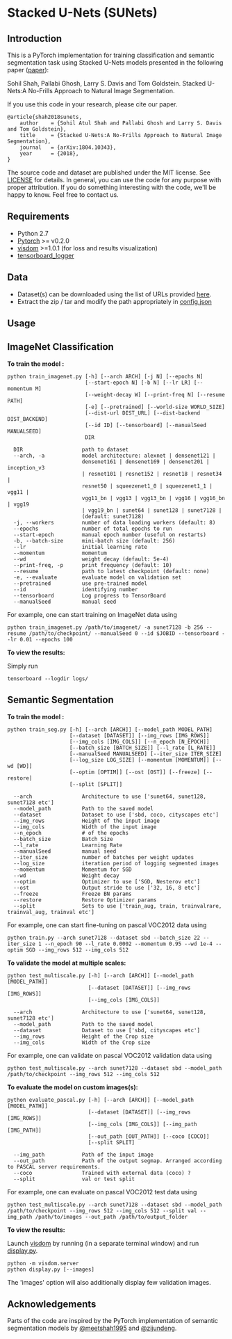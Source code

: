 # Stacked U-Nets (SUNets) #

## Introduction ##
This is a PyTorch implementation for training classification and semantic segmentation task using Stacked U-Nets models presented in the following paper ([paper](https://arxiv.org/abs/1804.10343)):

Sohil Shah, Pallabi Ghosh, Larry S. Davis and Tom Goldstein. Stacked U-Nets:A No-Frills Approach to Natural Image Segmentation.

If you use this code in your research, please cite our paper.
```
@article{shah2018sunets,
	author    = {Sohil Atul Shah and Pallabi Ghosh and Larry S. Davis and Tom Goldstein},
	title     = {Stacked U-Nets:A No-Frills Approach to Natural Image Segmentation},
	journal   = {arXiv:1804.10343},
	year      = {2018},
}
```

The source code and dataset are published under the MIT license. See [LICENSE](LICENSE) for details. In general, you can use the code for any purpose with proper attribution. If you do something interesting with the code, we'll be happy to know. Feel free to contact us.

## Requirements ##

* Python 2.7
* [Pytorch](http://pytorch.org/) >= v0.2.0
* [visdom](https://github.com/facebookresearch/visdom) >=1.0.1 (for loss and results visualization)
* [tensorboard_logger](https://github.com/TeamHG-Memex/tensorboard_logger)

## Data ##

* Dataset(s) can be downloaded using the list of URLs provided [here](https://meetshah1995.github.io/semantic-segmentation/deep-learning/pytorch/visdom/2017/06/01/semantic-segmentation-over-the-years.html#sec_datasets).
* Extract the zip / tar and modify the path appropriately in [config.json](config.json)


## Usage ##

## ImageNet Classification 
**To train the model :**

```
python train_imagenet.py [-h] [--arch ARCH] [-j N] [--epochs N]
                         [--start-epoch N] [-b N] [--lr LR] [--momentum M]
                         [--weight-decay W] [--print-freq N] [--resume PATH]
                         [-e] [--pretrained] [--world-size WORLD_SIZE]
                         [--dist-url DIST_URL] [--dist-backend DIST_BACKEND]
                         [--id ID] [--tensorboard] [--manualSeed MANUALSEED]
                         DIR

  DIR                   path to dataset
  --arch, -a            model architecture: alexnet | densenet121 |
                        densenet161 | densenet169 | densenet201 | inception_v3
                        | resnet101 | resnet152 | resnet18 | resnet34 |
                        resnet50 | squeezenet1_0 | squeezenet1_1 | vgg11 |
                        vgg11_bn | vgg13 | vgg13_bn | vgg16 | vgg16_bn | vgg19
                        | vgg19_bn | sunet64 | sunet128 | sunet7128 | 
                        (default: sunet7128)
  -j, --workers         number of data loading workers (default: 8)
  --epochs              number of total epochs to run
  --start-epoch         manual epoch number (useful on restarts)
  -b, --batch-size      mini-batch size (default: 256)
  --lr                  initial learning rate
  --momentum            momentum
  --wd                  weight decay (default: 5e-4)
  --print-freq, -p      print frequency (default: 10)
  --resume              path to latest checkpoint (default: none)
  -e, --evaluate        evaluate model on validation set
  --pretrained          use pre-trained model
  --id                  identifying number
  --tensorboard         Log progress to TensorBoard
  --manualSeed          manual seed                        
```
For example, one can start training on ImageNet data using
```angular2html
python train_imagenet.py /path/to/imagenet/ -a sunet7128 -b 256 --resume /path/to/checkpoint/ --manualSeed 0 --id $JOBID --tensorboard --lr 0.01 --epochs 100
```

**To view the results:**

Simply run
```angular2html
tensorboard --logdir logs/
```

## Semantic Segmentation 
**To train the model :**

```
python train_seg.py [-h] [--arch [ARCH]] [--model_path MODEL_PATH]
                    [--dataset [DATASET]] [--img_rows [IMG_ROWS]]
                    [--img_cols [IMG_COLS]] [--n_epoch [N_EPOCH]]
                    [--batch_size [BATCH_SIZE]] [--l_rate [L_RATE]]
                    [--manualSeed MANUALSEED] [--iter_size ITER_SIZE]
                    [--log_size LOG_SIZE] [--momentum [MOMENTUM]] [--wd [WD]]
                    [--optim [OPTIM]] [--ost [OST]] [--freeze] [--restore]
                    [--split [SPLIT]]

  --arch                Architecture to use ['sunet64, sunet128, sunet7128 etc']                        
  --model_path          Path to the saved model                        
  --dataset             Dataset to use ['sbd, coco, cityscapes etc']
  --img_rows            Height of the input image                        
  --img_cols            Width of the input image                        
  --n_epoch             # of the epochs
  --batch_size          Batch Size                        
  --l_rate              Learning Rate
  --manualSeed          manual seed                        
  --iter_size           number of batches per weight updates                        
  --log_size            iteration period of logging segmented images
  --momentum            Momentum for SGD                        
  --wd                  Weight decay
  --optim               Optimizer to use ['SGD, Nesterov etc']
  --ost                 Output stride to use ['32, 16, 8 etc']
  --freeze              Freeze BN params
  --restore             Restore Optimizer params
  --split               Sets to use ['train_aug, train, trainvalrare, trainval_aug, trainval etc']                        
```
For example, one can start fine-tuning on pascal VOC2012 data using
```angular2html
python train.py --arch sunet7128 --dataset sbd --batch_size 22 --iter_size 1 --n_epoch 90 --l_rate 0.0002 --momentum 0.95 --wd 1e-4 --optim SGD --img_rows 512 --img_cols 512
```

**To validate the model at multiple scales:**

```
python test_multiscale.py [-h] [--arch [ARCH]] [--model_path [MODEL_PATH]]
                          [--dataset [DATASET]] [--img_rows [IMG_ROWS]]
                          [--img_cols [IMG_COLS]]

  --arch                Architecture to use ['sunet64, sunet128, sunet7128 etc']                        
  --model_path          Path to the saved model               
  --dataset             Dataset to use ['sbd, cityscapes etc']
  --img_rows            Height of the Crop size             
  --img_cols            Width of the Crop size
```
For example, one can validate on pascal VOC2012 validation data using
```angular2html
python test_multiscale.py --arch sunet7128 --dataset sbd --model_path /path/to/checkpoint --img_rows 512 --img_cols 512
```

**To evaluate the model on custom images(s):**

```
python evaluate_pascal.py [-h] [--arch [ARCH]] [--model_path [MODEL_PATH]]
                          [--dataset [DATASET]] [--img_rows [IMG_ROWS]]
                          [--img_cols [IMG_COLS]] [--img_path [IMG_PATH]]
                          [--out_path [OUT_PATH]] [--coco [COCO]]
                          [--split SPLIT]

  --img_path            Path of the input image             
  --out_path            Path of the output segmap. Arranged according to PASCAL server requirements.             
  --coco                Trained with external data (coco) ?
  --split               val or test split
```
For example, one can evaluate on pascal VOC2012 test data using
```angular2html
python test_multiscale.py --arch sunet7128 --dataset sbd --model_path /path/to/checkpoint --img_rows 512 --img_cols 512 --split val --img_path /path/to/images --out_path /path/to/output_folder
```

**To view the results:**

Launch [visdom](https://github.com/facebookresearch/visdom#launch) by running (in a separate terminal window) and run [display.py](display.py).
```
python -m visdom.server
python display.py [--images]
```
The 'images' option will also additionally display few validation images.

## Acknowledgements ##

Parts of the code are inspired by the PyTorch implementation of semantic segmentation models by [@meetshah1995](https://github.com/meetshah1995/pytorch-semseg) and [@zijundeng](https://github.com/zijundeng/pytorch-semantic-segmentation).
